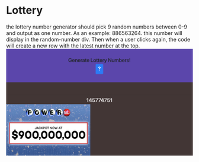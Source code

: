 # Lottery
the lottery number generator should pick 9 random numbers between 0-9 and output as one number. As an example: 886563264. this number will display in the random-number div. Then when a user clicks again, the code will create a new row with the latest number at the top.
![](IMAGE/working.png)
